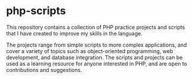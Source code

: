 # php-scripts
This repository contains a collection of PHP practice projects and scripts that I have created to improve my skills in the language. 

The projects range from simple scripts to more complex applications, and cover a variety of topics such as object-oriented programming, web development, and database integration. The scripts and projects can be used as a learning resource for anyone interested in PHP, and are open to contributions and suggestions.
